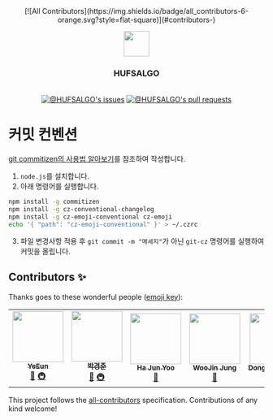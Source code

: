 <div align="center">
<!-- ALL-CONTRIBUTORS-BADGE:START - Do not remove or modify this section -->
[![All Contributors](https://img.shields.io/badge/all_contributors-6-orange.svg?style=flat-square)](#contributors-)
<!-- ALL-CONTRIBUTORS-BADGE:END -->

<img src="https://user-images.githubusercontent.com/60145951/158914541-46bae0c2-28f7-46d7-80f4-6a7cb3e15579.png" width=50><br>

<h3>HUFSALGO</h3><br>

<a href="https://github.com/hufslion10th/HUFSALGO/issues">
<img src="https://img.shields.io/github/issues/hufslion10th/HUFSALGO?color=0088ff&style=for-the-badge&logo=github" alt="@HUFSALGO's issues"/></a>
<a href="https://github.com/hufslion10th/HUFSALGO/pulls">
<img src="https://img.shields.io/github/issues-pr/hufslion10th/HUFSALGO?color=0088ff&style=for-the-badge&logo=github" alt="@HUFSALGO's pull requests"/></a>

</div>

# 커밋 컨벤션

[git commitizen의 사용법 알아보기](https://blog.dnd.ac/github-commitzen-template/)를 참조하여 작성합니다.

1. `node.js`를 설치합니다.
2. 아래 명령어를 실행합니다.

```sh
npm install -g commitizen
npm install -g cz-conventional-changelog
npm install -g cz-emoji-conventional cz-emoji
echo '{ "path": "cz-emoji-conventional" }' > ~/.czrc
```

3. 파일 변경사항 적용 후 `git commit -m "메세지"`가 아닌 `git-cz` 명령어를 실행하여 커밋을 올립니다.

## Contributors ✨

Thanks goes to these wonderful people ([emoji key](https://allcontributors.org/docs/en/emoji-key)):

<!-- ALL-CONTRIBUTORS-LIST:START - Do not remove or modify this section -->
<!-- prettier-ignore-start -->
<!-- markdownlint-disable -->
<table>
  <tr>
    <td align="center"><a href="https://github.com/4923"><img src="https://avatars.githubusercontent.com/u/60145951?v=4?s=100" width="100px;" alt=""/><br /><sub><b>YeEun</b></sub></a><br /><a href="https://github.com/hufslion10th/HUFSALGO/commits?author=4923" title="Documentation">📖</a> <a href="#infra-4923" title="Infrastructure (Hosting, Build-Tools, etc)">🚇</a></td>
    <td align="center"><a href="https://parkjju.github.io/vue-TIL/"><img src="https://avatars.githubusercontent.com/u/75518683?v=4?s=100" width="100px;" alt=""/><br /><sub><b>박경준</b></sub></a><br /><a href="https://github.com/hufslion10th/HUFSALGO/commits?author=Parkjju" title="Documentation">📖</a> <a href="#infra-Parkjju" title="Infrastructure (Hosting, Build-Tools, etc)">🚇</a></td>
    <td align="center"><a href="https://linktr.ee/yookie1209"><img src="https://avatars.githubusercontent.com/u/58240677?v=4?s=100" width="100px;" alt=""/><br /><sub><b>Ha Jun Yoo</b></sub></a><br /><a href="https://github.com/hufslion10th/HUFSALGO/commits?author=HaJunYoo" title="Documentation">📖</a></td>
    <td align="center"><a href="https://github.com/wJJin"><img src="https://avatars.githubusercontent.com/u/81296203?v=4?s=100" width="100px;" alt=""/><br /><sub><b>WooJin Jung</b></sub></a><br /><a href="https://github.com/hufslion10th/HUFSALGO/commits?author=wJJin" title="Documentation">📖</a></td>
    <td align="center"><a href="https://hellol77.tistory.com/"><img src="https://avatars.githubusercontent.com/u/76903801?v=4?s=100" width="100px;" alt=""/><br /><sub><b>DongHyeonWon</b></sub></a><br /><a href="https://github.com/hufslion10th/HUFSALGO/commits?author=Hellol77" title="Documentation">📖</a></td>
    <td align="center"><a href="https://www.notion.so/ddongdong-e/ddongdong_e-s-Blog-79fb18ffbb3a486dae0605c49dbc49fa"><img src="https://avatars.githubusercontent.com/u/67581495?v=4?s=100" width="100px;" alt=""/><br /><sub><b>HuiGwan Seol</b></sub></a><br /><a href="https://github.com/hufslion10th/HUFSALGO/commits?author=SeolHuiGwan9478" title="Documentation">📖</a></td>
  </tr>
</table>

<!-- markdownlint-restore -->
<!-- prettier-ignore-end -->

<!-- ALL-CONTRIBUTORS-LIST:END -->

This project follows the [all-contributors](https://github.com/all-contributors/all-contributors) specification. Contributions of any kind welcome!